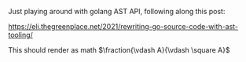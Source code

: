 Just playing around with golang AST API, following along this post:

https://eli.thegreenplace.net/2021/rewriting-go-source-code-with-ast-tooling/

This should render as math $\fraction{\vdash A}{\vdash \square A}$
